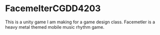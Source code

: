 # FacemelterCGDD4203
This is a unity game I am making for a game design class. 
Facemetler is a heavy metal themed mobile music rhythm game.

